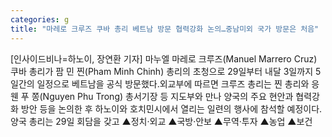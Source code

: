 ```yaml
---
categories: g
title: "마레로 크루즈 쿠바 총리 베트남 방문 협력강화 논의…중남미외 국가 방문은 처음"
---
```

[인사이드비나=하노이, 장연환 기자] 마누엘 마레로 크루즈(Manuel Marrero Cruz) 쿠바 총리가 팜 민 찐(Pham Minh Chinh) 총리의 초청으로 29일부터 내달 3일까지 5일간의 일정으로 베트남을 공식 방문했다.외교부에 따르면 크루즈 총리는 찐 총리와 응웬 푸 쫑(Nguyen Phu Trong) 총서기장 등 지도부와 만나 양국의 주요 현안과 협력강화 방안 등을 논의한 후 하노이와 호치민시에서 열리는 일련의 행사에 참석할 예정이다.양국 총리는 29일 회담을 갖고 ▲정치·외교 ▲국방·안보 ▲무역·투자 ▲농업 ▲보건
